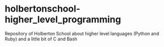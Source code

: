 # holbertonschool-higher_level_programming
Repository of Holberton School about higher level languages (Python and Ruby) and a little bit of C and Bash
